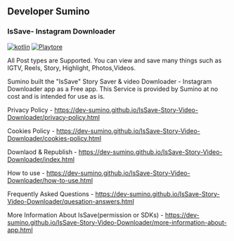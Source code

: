 ## Developer Sumino


### IsSave- Instagram Downloader 

<a href=" "><img alt="kotlin" src="https://img.shields.io/badge/Kotlin-7F52FF.svg?logo=Kotlin&logoColor=white"></a>
<a href="https://play.google.com/store/apps/details?id=com.sumino.issave.storysaver.photovideo.downloader"><img alt="Playtore" src="https://custom-icon-badges.demolab.com/badge/@ Play Store-white.svg?logo=google-play-banrossyn"></a>

All Post types are Supported. You can view and save many things such as IGTV, Reels, Story, Highlight, Photos,Videos.

Sumino built the "IsSave" Story Saver & video Downloader - Instagram Downloader app as a Free app. This Service is provided by Sumino at no cost and is intended for use as is.


Privacy Policy - https://dev-sumino.github.io/IsSave-Story-Video-Downloader/privacy-policy.html

Cookies Policy - https://dev-sumino.github.io/IsSave-Story-Video-Downloader/cookies-policy.html

Downlaod & Republish - https://dev-sumino.github.io/IsSave-Story-Video-Downloader/index.html

How to use - https://dev-sumino.github.io/IsSave-Story-Video-Downloader/how-to-use.html

Frequently Asked Questions - https://dev-sumino.github.io/IsSave-Story-Video-Downloader/quesation-answers.html

More Information About IsSave(permission or SDKs) - https://dev-sumino.github.io/IsSave-Story-Video-Downloader/more-information-about-app.html
